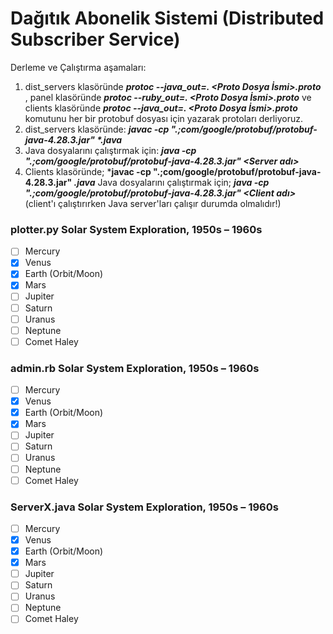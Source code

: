 # Dağıtık Abonelik Sistemi (Distributed Subscriber Service)
Derleme ve Çalıştırma aşamaları:
1. dist_servers klasöründe ***protoc --java_out=. <Proto Dosya İsmi>.proto*** , panel klasöründe ***protoc --ruby_out=. <Proto Dosya İsmi>.proto*** ve clients klasöründe ***protoc --java_out=. <Proto Dosya İsmi>.proto*** komutunu her bir protobuf dosyası için yazarak protoları derliyoruz.
2. dist_servers klasöründe: ***javac -cp ".;com/google/protobuf/protobuf-java-4.28.3.jar" \*.java***
3. Java dosyalarını çalıştırmak için: ***java -cp ".;com/google/protobuf/protobuf-java-4.28.3.jar" <Server adı>***
4. Clients klasöründe;
***javac -cp ".;com/google/protobuf/protobuf-java-4.28.3.jar" *.java***
     Java dosyalarını çalıştırmak için; ***java -cp ".;com/google/protobuf/protobuf-java-4.28.3.jar" <Client adı>*** (client'ı çalıştırırken Java server'ları çalışır durumda olmalıdır!) 


### plotter.py Solar System Exploration, 1950s – 1960s

- [ ] Mercury
- [x] Venus
- [x] Earth (Orbit/Moon)
- [x] Mars
- [ ] Jupiter
- [ ] Saturn
- [ ] Uranus
- [ ] Neptune
- [ ] Comet Haley

### admin.rb Solar System Exploration, 1950s – 1960s

- [ ] Mercury
- [x] Venus
- [x] Earth (Orbit/Moon)
- [x] Mars
- [ ] Jupiter
- [ ] Saturn
- [ ] Uranus
- [ ] Neptune
- [ ] Comet Haley

### ServerX.java Solar System Exploration, 1950s – 1960s

- [ ] Mercury
- [x] Venus
- [x] Earth (Orbit/Moon)
- [x] Mars
- [ ] Jupiter
- [ ] Saturn
- [ ] Uranus
- [ ] Neptune
- [ ] Comet Haley
